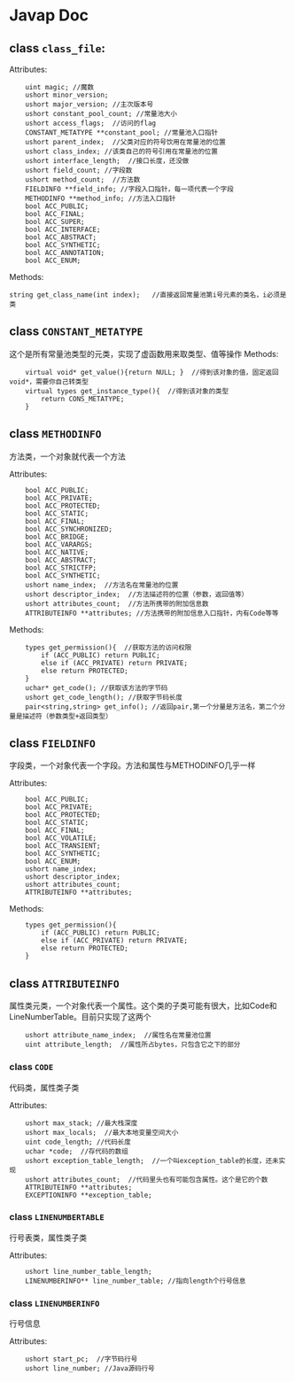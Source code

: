 # Javap Doc
## class `class_file`:
Attributes:
```
    uint magic; //魔数
    ushort minor_version;
    ushort major_version; //主次版本号
    ushort constant_pool_count; //常量池大小
    ushort access_flags;  //访问的flag
    CONSTANT_METATYPE **constant_pool; //常量池入口指针
    ushort parent_index;  //父类对应的符号饮用在常量池的位置
    ushort class_index; //该类自己的符号引用在常量池的位置
    ushort interface_length;  //接口长度，还没做
    ushort field_count; //字段数
    ushort method_count;  //方法数
    FIELDINFO **field_info; //字段入口指针，每一项代表一个字段
    METHODINFO **method_info; //方法入口指针
    bool ACC_PUBLIC;
    bool ACC_FINAL;
    bool ACC_SUPER;
    bool ACC_INTERFACE;
    bool ACC_ABSTRACT;
    bool ACC_SYNTHETIC;
    bool ACC_ANNOTATION;
    bool ACC_ENUM;
```
Methods:
```
string get_class_name(int index);   //直接返回常量池第i号元素的类名，i必须是类
```

## class `CONSTANT_METATYPE`
这个是所有常量池类型的元类，实现了虚函数用来取类型、值等操作
Methods:
```
    virtual void* get_value(){return NULL; }  //得到该对象的值，固定返回void*，需要你自己转类型
    virtual types get_instance_type(){  //得到该对象的类型
        return CONS_METATYPE;
    }
```

## class `METHODINFO`
方法类，一个对象就代表一个方法

Attributes:
```
    bool ACC_PUBLIC;
    bool ACC_PRIVATE;
    bool ACC_PROTECTED;
    bool ACC_STATIC;
    bool ACC_FINAL;
    bool ACC_SYNCHRONIZED;
    bool ACC_BRIDGE;
    bool ACC_VARARGS;
    bool ACC_NATIVE;
    bool ACC_ABSTRACT;
    bool ACC_STRICTFP;
    bool ACC_SYNTHETIC;
    ushort name_index;  //方法名在常量池的位置
    ushort descriptor_index;  //方法描述符的位置（参数，返回值等）
    ushort attributes_count;  //方法所携带的附加信息数
    ATTRIBUTEINFO **attributes; //方法携带的附加信息入口指针，内有Code等等
```
Methods:
```
    types get_permission(){  //获取方法的访问权限
        if (ACC_PUBLIC) return PUBLIC;
        else if (ACC_PRIVATE) return PRIVATE;
        else return PROTECTED;
    }
    uchar* get_code(); //获取该方法的字节码
    ushort get_code_length(); //获取字节码长度
    pair<string,string> get_info(); //返回pair,第一个分量是方法名，第二个分量是描述符（参数类型+返回类型）
```

## class `FIELDINFO`
字段类，一个对象代表一个字段。方法和属性与METHODINFO几乎一样

Attributes:
```
    bool ACC_PUBLIC;
    bool ACC_PRIVATE;
    bool ACC_PROTECTED;
    bool ACC_STATIC;
    bool ACC_FINAL;
    bool ACC_VOLATILE;
    bool ACC_TRANSIENT;
    bool ACC_SYNTHETIC;
    bool ACC_ENUM;
    ushort name_index;
    ushort descriptor_index;
    ushort attributes_count;
    ATTRIBUTEINFO **attributes;
```
Methods:
```
    types get_permission(){
        if (ACC_PUBLIC) return PUBLIC;
        else if (ACC_PRIVATE) return PRIVATE;
        else return PROTECTED;
    }
```

## class `ATTRIBUTEINFO`
属性类元类，一个对象代表一个属性。这个类的子类可能有很大，比如Code和LineNumberTable。目前只实现了这两个

```
    ushort attribute_name_index;  //属性名在常量池位置
    uint attribute_length;  //属性所占bytes，只包含它之下的部分
```

### class `CODE`
代码类，属性类子类

Attributes:
```
    ushort max_stack; //最大栈深度
    ushort max_locals;  //最大本地变量空间大小
    uint code_length; //代码长度
    uchar *code;  //存代码的数组
    ushort exception_table_length;  //一个叫exception_table的长度，还未实现
    ushort attributes_count;  //代码里头也有可能包含属性。这个是它的个数
    ATTRIBUTEINFO **attributes;
    EXCEPTIONINFO **exception_table;
```

### class `LINENUMBERTABLE`
行号表类，属性类子类

Attributes:
```
    ushort line_number_table_length;
    LINENUMBERINFO** line_number_table; //指向length个行号信息
```

### class `LINENUMBERINFO`
行号信息

Attributes:
```
    ushort start_pc;  //字节码行号
    ushort line_number; //Java源码行号
```
